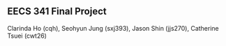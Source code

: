 ## EECS 341 Final Project
Clarinda Ho (cqh), Seohyun Jung (sxj393), Jason Shin (jjs270), Catherine Tsuei (cwt26)
